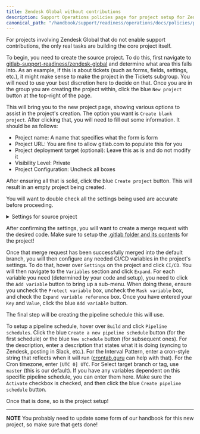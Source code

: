 ```yaml
---
title: Zendesk Global without contributions
description: Support Operations policies page for project setup for Zendesk Global without support contributions
canonical_path: "/handbook/support/readiness/operations/docs/policies/project_setup/zendesk_global_without"
---
```


For projects involving Zendesk Global that do not enable support contributions,
the only real tasks are building the core project itself.

To begin, you need to create the source project. To do this, first navigate to
[gitlab-support-readiness/zendesk-global](https://gitlab.com/gitlab-support-readiness/zendesk-global)
and determine what area this falls into. As an example, if this is about tickets
(such as forms, fields, settings, etc.), it might make sense to make the project
in the Tickets subgroup. You will need to use your best discretion here to
decide on that. Once you are in the group you are creating the project within,
click the blue `New project` button at the top-right of the page.

This will bring you to the new project page, showing various options to assist
in the project's creation. The option you want is `Create blank project`. After
clicking that, you will need to fill out some information. It should be as
follows:

- Project name: A name that specifies what the form is form
- Project URL: You are fine to allow gitlab.com to populate this for you
- Project deployment target (optional): Leave this as is and do not modify it
- Visibility Level: Private
- Project Configuration: Uncheck all boxes

After ensuring all that is solid, click the blue `Create project` button. This
will result in an empty project being created.

You will want to double check all the settings being used are accurate before
proceeding.

<details>
<summary>Settings for source project</summary>

- General
  - Naming, topics, avatar
    - `Project Description (optional)`: Something to describe the project's use
  - Visibility, project features, permissions
    - `Project visibility`: Private
    - `Issues`: Checked
    - `Respository`: Checked
    - `Merge requests`: Checked
    - `Forks`: Unchecked
    - `CI/CD`: Checked
    - `Container registry`: Unchecked
    - `Analytics`: Unchecked
    - `Requirements`: Unchecked
    - `Security and Compliance`: Unchecked
    - `Wiki`: Unchecked
    - `Snippets`: Unchecked
    - `Package registry`: Unchecked
    - `Model experiments`: Unchecked
    - `Model registry`: Unchecked
    - `Pages`: Checked
    - `Monitor`: Unchecked
    - `Environments`: Unchecked
    - `Feature flags`: Unchecked
    - `Infrastructure`: Unchecked
    - `Releases`: Unchecked
    - `CI/CD Catalog resource`: Unchecked
    - `Enable email notifications`: Checked
    - `Show default emoji reactions`: Checked
    - `Warn about Potentially Unwanted Characters`: Checked
  - Badges
    - There should be no badges
  - Compliance framework
    - There should be no compliance framework
  - Service Desk
    - It should not be activated
- Integrations
  - There should be no activated integrations
- Webhooks
  - There should be no webhooks
- Access Tokens
  - There should be no access tokens
- Repository
  - Branch defaults
    - `Default branch`: master
    - `Auto-close referenced issues on default branch`: Checked
    - `Branch name template`: Leave it empty
  - Branch rules
    - No need to edit this, let it self-populate
  - Push rules
    - `Reject unverified users`: Unchecked
    - `Reject inconsistent user name`: Unchecked
    - `Reject unsigned commits`: Unchecked
    - `Reject commits that aren't DCO certified`: Unchecked
    - `Do not allow users to remove Git tags with git push`: Unchecked
    - `Check whether the commit author is a GitLab user`: Unchecked
    - `Prevent pushing secret files`: Unchecked
    - `Require expression in commit messages`: Leave it empty
    - `Reject expression in commit messages`: Leave it empty
    - `Branch name`: Leave it empty
    - `Commit author's email`: Leave it empty
    - `Prohibited file names`: Leave it empty
    - `Maximum file size (MB)`: 0
  - Mirroring repositories
    - There should be no mirrors setup as of yet (one will be made later)
  - Protected branches
    - There should be on entry:
      - `Branch`: master
      - `Allowed to merge`: Maintainers
      - `Allowed to push and merge`: `gl-support-bot`
      - `Allowed to force push`: Unchecked
      - `Code owner approval`: Checked
  - Protected tags
    - There should be no protected tags
  - Deploy tokens
    - There should be no deploy tokens
  - Deploy keys
    - There should be no deploy keys
- Merge Requests
  - `Merge method`: Merge commit
  - `Merge options`:
    - Enable merged results pipelines: Unchecked
    - Automatically resolve merge request diff threads when they become
      outdated: Unchecked
    - Show link to create or view a merge request when pushing from the command
      line: Checked
    - Enable "Delete source branch" option by default: Checked
  - `Squash commits when merging`: Require
  - `Merge checks`
    - Pipelines must succeed: Unchecked
    - All threads must be resolved: Checked
    - Status checks must succeed: Unchecked
  - `Merge suggestions`: Leave it empty
  - `Merge commit message template`:
    > Merge branch '%{source_branch}' into '%{target_branch}'
    >
    > %{title}
    >
    > %{issues}
    >
    > See merge request %{reference}

  - `Squash commit message template`:
    > %{title}

  - `Default description template for merge requests`: blank
  - `Merge request approvals`
    - Approval rules: Leave as is
    - Security Approvals: There should be none
    - Approval settings
      - Prevent approval by author: Checked
      - Prevent approvals by users who add commits: Checked
      - Prevent editing approval rules in merge requests: Checked
      - Require user re-authentication (password or SAML) to approve: Unchecked
      - When a commit is added: Remove all approvals
  - Suggested reviewers: Do not enable
  - Merge request branch workflow: There should be none
- CI/CD
  - Leave as is
- Packages and registries
  - Leave as is
- Monitor
  - Leave as is
- Analytics
  - Leave as is
- Usage Quotas
  - Leave as is

</details>

After confirming the settings, you will want to create a merge request with the
desired code. Make sure to setup the
[.gitlab folder and its contents](./gitlab_folder_setup) for the project!

Once that merge request has been successfully merged into the default branch,
you will then configure any needed CI/CD variables in the project's settings. To
do that, hover over `Settings` on the project and click `CI/CD`. You will then
navigate to the `Variables` section and click `Expand`. For each variable you
need (determined by your code and setup), you need to click the `Add variable`
button to bring up a sub-menu. When doing these, ensure you uncheck the
`Protect variable` box, uncheck the `Mask variable` box, and check the
`Expand variable reference` box. Once you have entered your `Key` and `Value`,
click the blue `Add variable` button.

The final step will be creating the pipeline schedule this will use.

To setup a pipeline schedule, hover over `Build` and click `Pipeline schedules`.
Click the blue `Create a new pipeline schedule` button (for the first schedule)
or the blue `New schedule` button (for subsequent ones). For the description,
enter a description that states what it is doing (syncing to Zendesk, posting in
Slack, etc.). For the Interval Pattern, enter a cron-style string that reflects
when it will run ([crontab.guru](https://crontab.guru/) can help with that). For
the Cron timezone, enter `[UTC 0] UTC`. For Select target branch or tag, use
`master` (this is our default). If you have any variables dependent on this
specific pipeline schedule, you can enter them here. Make sure the `Activate`
checkbox is checked, and then click the blue `Create pipeline schedule` button.

Once that is done, so is the project setup!

---

**NOTE** You probably need to update some form of our handbook for this new
project, so make sure that gets done!
